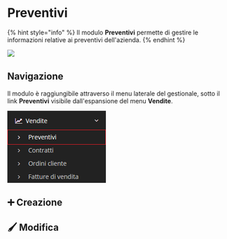 # Preventivi

{% hint style="info" %}
Il modulo **Preventivi** permette di gestire le informazioni relative ai preventivi dell'azienda.
{% endhint %}

![](https://firebasestorage.googleapis.com/v0/b/gitbook-x-prod.appspot.com/o/spaces%2F-LZJeLg23eVDvrCv74U7-887967055%2Fuploads%2FAos1ZeXQ3YnOSEQcSdC5%2Ffile.png?alt=media)

## Navigazione

Il modulo è raggiungibile attraverso il menu laterale del gestionale, sotto il link **Preventivi** visibile dall'espansione del menu **Vendite**.

![Screenshot navigazione preventivi](../../../.gitbook/assets/NavigazionePreventivi.PNG)

## ➕ Creazione



## 🖌️ Modifica
